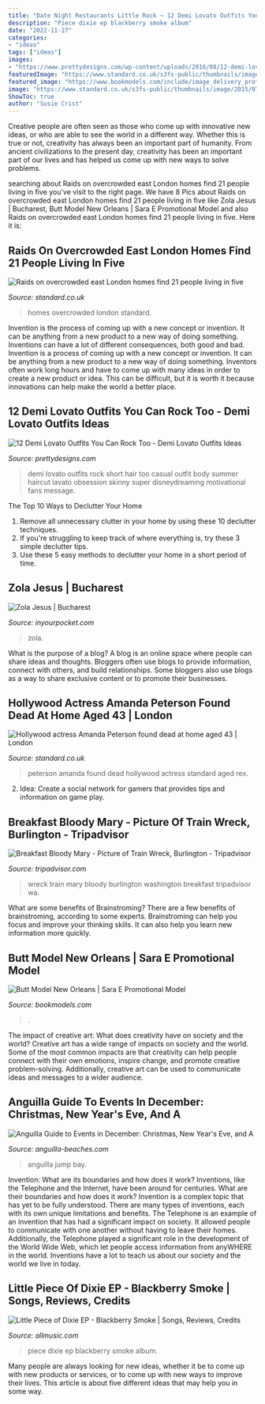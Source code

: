 ```yaml
---
title: "Date Night Restaurants Little Rock ~ 12 Demi Lovato Outfits You Can Rock Too"
description: "Piece dixie ep blackberry smoke album"
date: "2022-11-27"
categories:
- "ideas"
tags: ["ideas"]
images:
- "https://www.prettydesigns.com/wp-content/uploads/2016/08/12-demi-lovato-outfits-you-can-rock-too.jpg"
featuredImage: "https://www.standard.co.uk/s3fs-public/thumbnails/image/2015/07/10/20/374-anonymised.jpg"
featured_image: "https://www.bookmodels.com/include/image_delivery_profile.php?id=127343_03.jpg"
image: "https://www.standard.co.uk/s3fs-public/thumbnails/image/2015/07/10/20/374-anonymised.jpg"
ShowToc: true
author: "Susie Crist"
---
```



Creative people are often seen as those who come up with innovative new ideas, or who are able to see the world in a different way. Whether this is true or not, creativity has always been an important part of humanity. From ancient civilizations to the present day, creativity has been an important part of our lives and has helped us come up with new ways to solve problems.

	

		
searching about Raids on overcrowded east London homes find 21 people living in five you've visit to the right page. We have 8 Pics about Raids on overcrowded east London homes find 21 people living in five like Zola Jesus | Bucharest, Butt Model New Orleans | Sara E Promotional Model and also Raids on overcrowded east London homes find 21 people living in five. Here it is:
		
    
## Raids On Overcrowded East London Homes Find 21 People Living In Five

<img loading=lazy src="https://www.standard.co.uk/s3fs-public/thumbnails/image/2015/07/10/20/374-anonymised.jpg" onerror="this.onerror=null;this.src='https://tse1.mm.bing.net/th?id=OIP.gjdOO7RXf9jFeHUfF4hcNQHaE8&amp;pid=15.1';" alt="Raids on overcrowded east London homes find 21 people living in five">

_Source: standard.co.uk_

>homes overcrowded london standard. 

	

Invention is the process of coming up with a new concept or invention. It can be anything from a new product to a new way of doing something. Inventions can have a lot of different consequences, both good and bad.
Invention is a process of coming up with a new concept or invention. It can be anything from a new product to a new way of doing something. Inventors often work long hours and have to come up with many ideas in order to create a new product or idea. This can be difficult, but it is worth it because innovations can help make the world a better place.

    
## 12 Demi Lovato Outfits You Can Rock Too - Demi Lovato Outfits Ideas

<img loading=lazy src="https://www.prettydesigns.com/wp-content/uploads/2016/08/12-demi-lovato-outfits-you-can-rock-too.jpg" onerror="this.onerror=null;this.src='https://tse3.mm.bing.net/th?id=OIP.dfTDQ_3n-9-lrZ4N2GyYWgHaLW&amp;pid=15.1';" alt="12 Demi Lovato Outfits You Can Rock Too - Demi Lovato Outfits Ideas">

_Source: prettydesigns.com_

>demi lovato outfits rock short hair too casual outfit body summer haircut lavato obsession skinny super disneydreaming motivational fans message. 

	

The Top 10 Ways to Declutter Your Home
1. Remove all unnecessary clutter in your home by using these 10 declutter techniques.
2. If you're struggling to keep track of where everything is, try these 3 simple declutter tips.
3. Use these 5 easy methods to declutter your home in a short period of time.

    
## Zola Jesus | Bucharest

<img loading=lazy src="https://s.inyourpocket.com/gallery/210779.jpg" onerror="this.onerror=null;this.src='https://tse4.mm.bing.net/th?id=OIP.WMP7bZpsjoCwtY0qyQCZ6gHaE8&amp;pid=15.1';" alt="Zola Jesus | Bucharest">

_Source: inyourpocket.com_

>zola. 

	

What is the purpose of a blog?
A blog is an online space where people can share ideas and thoughts. Bloggers often use blogs to provide information, connect with others, and build relationships. Some bloggers also use blogs as a way to share exclusive content or to promote their businesses.

    
## Hollywood Actress Amanda Peterson Found Dead At Home Aged 43 | London

<img loading=lazy src="https://www.standard.co.uk/s3fs-public/thumbnails/image/2015/07/07/09/AmandaPeterson2a.jpg" onerror="this.onerror=null;this.src='https://tse3.mm.bing.net/th?id=OIP.N37DZY09fBUCmUg0kYptOgHaE8&amp;pid=15.1';" alt="Hollywood actress Amanda Peterson found dead at home aged 43 | London">

_Source: standard.co.uk_

>peterson amanda found dead hollywood actress standard aged rex. 

	

2. Idea: Create a social network for gamers that provides tips and information on game play.

    
## Breakfast Bloody Mary - Picture Of Train Wreck, Burlington - Tripadvisor

<img loading=lazy src="https://media-cdn.tripadvisor.com/media/photo-s/08/86/cd/07/train-wreck.jpg" onerror="this.onerror=null;this.src='https://tse3.mm.bing.net/th?id=OIP.QSV5E6NEXDC2R3sQMcl33gHaNL&amp;pid=15.1';" alt="Breakfast Bloody Mary - Picture of Train Wreck, Burlington - Tripadvisor">

_Source: tripadvisor.com_

>wreck train mary bloody burlington washington breakfast tripadvisor wa. 

	

What are some benefits of Brainstroming?
There are a few benefits of brainstroming, according to some experts. Brainstroming can help you focus and improve your thinking skills. It can also help you learn new information more quickly.

    
## Butt Model New Orleans | Sara E Promotional Model

<img loading=lazy src="https://www.bookmodels.com/include/image_delivery_profile.php?id=127343_03.jpg" onerror="this.onerror=null;this.src='https://tse4.mm.bing.net/th?id=OIP.IHa1uU5N4Usby2FzB2BNmwAAAA&amp;pid=15.1';" alt="Butt Model New Orleans | Sara E Promotional Model">

_Source: bookmodels.com_

>. 

	

The impact of creative art: What does creativity have on society and the world?
Creative art has a wide range of impacts on society and the world. Some of the most common impacts are that creativity can help people connect with their own emotions, inspire change, and promote creative problem-solving. Additionally, creative art can be used to communicate ideas and messages to a wider audience.

    
## Anguilla Guide To Events In December: Christmas, New Year&#039;s Eve, And A

<img loading=lazy src="https://www.anguilla-beaches.com/image-files/little-bay-jump-anguilla.jpg" onerror="this.onerror=null;this.src='https://tse4.mm.bing.net/th?id=OIP.8coDDyvqGt-P4xTHspk_TAHaJ4&amp;pid=15.1';" alt="Anguilla Guide to Events in December: Christmas, New Year&#039;s Eve, and A">

_Source: anguilla-beaches.com_

>anguilla jump bay. 

	

Invention: What are its boundaries and how does it work?
Inventions, like the Telephone and the Internet, have been around for centuries. What are their boundaries and how does it work? Invention is a complex topic that has yet to be fully understood. There are many types of inventions, each with its own unique limitations and benefits. The Telephone is an example of an invention that has had a significant impact on society. It allowed people to communicate with one another without having to leave their homes. Additionally, the Telephone played a significant role in the development of the World Wide Web, which let people access information from anyWHERE in the world. Inventions have a lot to teach us about our society and the world we live in today.

    
## Little Piece Of Dixie EP - Blackberry Smoke | Songs, Reviews, Credits

<img loading=lazy src="http://cps-static.rovicorp.com/3/JPG_250/MI0003/487/MI0003487523.jpg?partner=allrovi.com" onerror="this.onerror=null;this.src='https://tse4.mm.bing.net/th?id=OIP.jKk3fG3iB-LbwiNRkGT10wAAAA&amp;pid=15.1';" alt="Little Piece of Dixie EP - Blackberry Smoke | Songs, Reviews, Credits">

_Source: allmusic.com_

>piece dixie ep blackberry smoke album. 

	

Many people are always looking for new ideas, whether it be to come up with new products or services, or to come up with new ways to improve their lives. This article is about five different ideas that may help you in some way.

